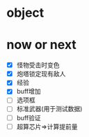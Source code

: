 # object


# now or next

- [x] 怪物受击时变色
- [x] 炮塔锁定现有敌人
- [x] 经验
- [x] buff增加
- [ ] 选项框
- [ ] 标准武器(用于测试数据)
- [ ] buff验证
- [ ] 超算芯片=>计算提前量